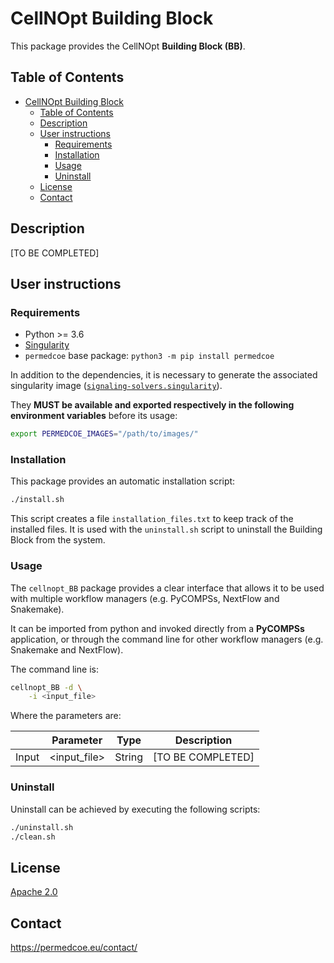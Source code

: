 # CellNOpt Building Block

This package provides the CellNOpt **Building Block (BB)**.

## Table of Contents

- [CellNOpt Building Block](#cellnopt-building-block)
  - [Table of Contents](#table-of-contents)
  - [Description](#description)
  - [User instructions](#user-instructions)
    - [Requirements](#requirements)
    - [Installation](#installation)
    - [Usage](#usage)
    - [Uninstall](#uninstall)
  - [License](#license)
  - [Contact](#contact)

## Description

[TO BE COMPLETED]

## User instructions

### Requirements

- Python >= 3.6
- [Singularity](https://singularity.lbl.gov/docs-installation)
- `permedcoe` base package: `python3 -m pip install permedcoe`

In addition to the dependencies, it is necessary to generate the associated
singularity image ([`signaling-solvers.singularity`](../Resources/images/signaling-solvers.singularity)).

They **MUST be available and exported respectively in the following environment variables**
before its usage:

```bash
export PERMEDCOE_IMAGES="/path/to/images/"
```

### Installation

This package provides an automatic installation script:

```bash
./install.sh
```

This script creates a file `installation_files.txt` to keep track of the
installed files.
It is used with the `uninstall.sh` script to uninstall the Building Block
from the system.

### Usage

The `cellnopt_BB` package provides a clear interface that allows
it to be used with multiple workflow managers (e.g. PyCOMPSs, NextFlow and
Snakemake).

It can be imported from python and invoked directly from a **PyCOMPSs**
application, or through the command line for other workflow managers
(e.g. Snakemake and NextFlow).

The command line is:

```bash
cellnopt_BB -d \
    -i <input_file>
```

Where the parameters are:

|        | Parameter          | Type      | Description                                             |
|--------|--------------------|-----------|---------------------------------------------------------|
| Input  | \<input_file>      | String    | [TO BE COMPLETED]                                       |

### Uninstall

Uninstall can be achieved by executing the following scripts:

```bash
./uninstall.sh
./clean.sh
```

## License

[Apache 2.0](https://www.apache.org/licenses/LICENSE-2.0)

## Contact

<https://permedcoe.eu/contact/>
